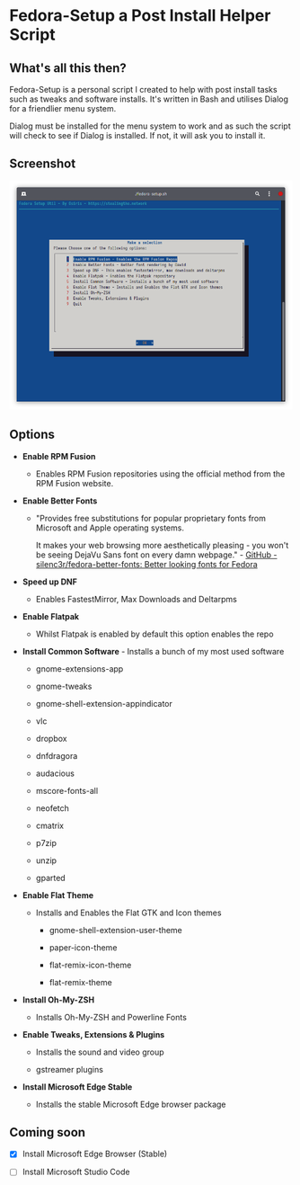 # Fedora-Setup a Post Install Helper Script

## What's all this then?

Fedora-Setup is a personal script I created to help with post install tasks such as tweaks and software installs. It's written in Bash and utilises Dialog for a friendlier menu system.

Dialog must be installed for the menu system to work and as such the script will check to see if Dialog is installed. If not, it will ask you to install it.



## Screenshot

![Screenshot](fedora-setup-screenshot.png)

## Options

- **Enable RPM Fusion**
  
  - Enables RPM Fusion repositories using the official method from the RPM Fusion website. 

- **Enable Better Fonts**
  
  - "Provides free substitutions for popular proprietary fonts from Microsoft and Apple operating systems.
    
    It makes your web browsing more aesthetically pleasing - you won't be seeing DejaVu Sans font on every damn webpage." - [GitHub - silenc3r/fedora-better-fonts: Better looking fonts for Fedora](https://github.com/silenc3r/fedora-better-fonts)

- **Speed up DNF**
  
  - Enables FastestMirror, Max Downloads and Deltarpms

- **Enable Flatpak**
  
  - Whilst Flatpak is enabled by default this option enables the repo

- **Install Common Software** - Installs a bunch of my most used software
  
  - gnome-extensions-app 
  
  - gnome-tweaks 
  
  - gnome-shell-extension-appindicator 
  
  - vlc 
  
  - dropbox 
  
  - dnfdragora 
  
  - audacious 
  
  - mscore-fonts-all 
  
  - neofetch 
  
  - cmatrix 
  
  - p7zip 
  
  - unzip 
  
  - gparted

- **Enable Flat Theme**
  
  - Installs and Enables the Flat GTK and Icon themes
    
    - gnome-shell-extension-user-theme 
    
    - paper-icon-theme 
    
    - flat-remix-icon-theme 
    
    - flat-remix-theme

- **Install Oh-My-ZSH**
  
  - Installs Oh-My-ZSH and Powerline Fonts

- **Enable Tweaks, Extensions & Plugins**
  
  - Installs the sound and video group
  
  - gstreamer plugins
- **Install Microsoft Edge Stable**
  - Installs the stable Microsoft Edge browser package

## Coming soon

- [x] Install Microsoft Edge Browser (Stable)

- [ ] Install Microsoft Studio Code
